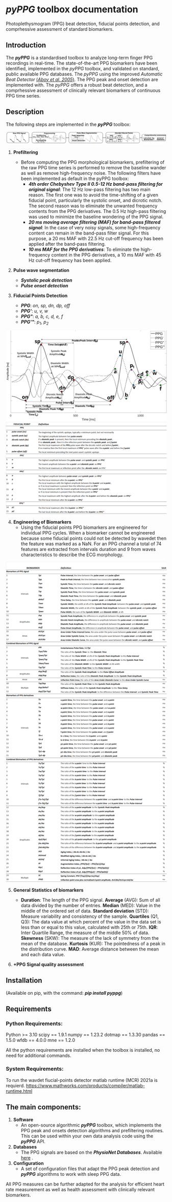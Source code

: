 
# *pyPPG* toolbox documentation

Photoplethysmogram (PPG) beat detection, fiducial points detection, and comprhessive assessment of standard biomarkers.

## Introduction
The ***pyPPG*** is a standardised toolbox to analyze long-term finger PPG recordings in real-time. The state-of-the-art PPG biomarkers have been identified, implemented in the *pyPPG* toolbox, and validated on standard, public available PPG databases.
The *pyPPG* using the improved *Automatic Beat Detector* [(*Aboy et al. 2005*)](https://ieeexplore.ieee.org/abstract/document/1510850).  The PPG peak and onset detection are implemented with. The *pyPPG* offers a robust beat detection, and a comprhessive assessment of clinically relevant biomarkers of continuous PPG time series.

## Description
The following steps are implemented in the ***pyPPG*** toolbox:

![img.png](figs/pyPPG_pipeline.svg)

1. **Prefiltering** 
   - Before computing the PPG morphological biomarkers, prefiltering of the raw PPG time series is performed to remove the baseline wander as well as remove high-frequency noise.  The following filters have been implemented as default in the pyPPG toolbox:
     - ***4th order Chebyshev Type II 0.5-12 Hz band-pass filtering for original signal***: The 12 Hz low-pass filtering has two main reason. The first one was to avoid the time-shifting of a given fiducial point, particularly the systolic onset, and dicrotic notch. The second reason was to eliminate the unwanted frequency contents from the PPG derivatives. The 0.5 Hz high-pass filtering was used to minimize the baseline wondering of the PPG signal.
     - ***20 ms moving average filtering (MAF) for band-pass filtered signal***: In the case of very noisy signals, some high-frequency content can remain in the band-pass filter signal. For this purpose, a 20 ms MAF with 22.5 Hz cut-off frequency has been applied after the band-pass filtering.
     - ***10 ms MAF for the PPG derivatives***: To eliminate the high-frequency content in the PPG derivatives, a 10 ms MAF with 45 Hz cut-off frequency has been applied.

2. **Pulse wave segmentation**
   - ***Systolic peak detection***
   - ***Pulse onset detection***
3. **Fiducial Points Detection**
    - ***PPG***: *on, sp, dn, dp, off*
    - ***PPG'***: *u, v, w*
    - ***PPG"***: *a, b, c, d, e, f*
    - ***PPG'"***: *p<sub>1*, *p<sub>2*
   
![alt text](figs/PPG_sample.svg)
![img.png](figs/fiducial_points_def.png)

4. **Engineering of Biomarkers** 
   - Using the fiducial points PPG biomarkers are engineered for individual PPG cycles. When a biomarker cannot be engineered because some fiducial points could not be detected by wavedet then the feature was marked as a NaN. For an PPG channel a total of 74 features are extracted from intervals duration and 9 from waves characteristics to describe the ECG morphology.

![img.png](figs/biomarkers_def.png)

5. **General Statistics of biomarkers**
   - **Duration**: The length of the PPG signal. **Average** (AVG): Sum of all data divided by the number of entries. **Median** (MED): Value in the middle of the ordered set of data. **Standard deviation** (STD): Measure variability and consistency of the sample. **Quartiles** (Q1, Q3): The data value at which percent of the value in the data set is less than or equal to this value, calculated with 25th or 75th. **IQR**: Inter Quartile Range, the measure of the middle 50\% of data. **Skewness** (SKW): The measure of the lack of symmetry from the mean of the database. **Kurtosis** (KUR): The pointedness of a peak in the distribution curve. **MAD**: Average distance between the mean and each data value. 

6. **+PPG Signal quality assessment**
## Installation
(Available on pip, with the command: 
***pip install pyppg***)

## Requirements

### Python Requirements:

Python >= 3.10
scipy == 1.9.1
numpy == 1.23.2
dotmap == 1.3.30
pandas == 1.5.0
wfdb == 4.0.0
mne == 1.2.0

All the python requirements are installed when the toolbox is installed, no need for additional commands.

### System Requirements:

To run the wavdet fiucial-points detector matlab runtime (MCR) 2021a is requierd.
https://www.mathworks.com/products/compiler/matlab-runtime.html

## The main components:
1. **Software**
    - An open-source algorithmic ***pyPPG*** toolbox, which implements the PPG peak and onsets detection algorithms and prefiltering routines. This can be used within your own data analysis code using the ***pyPPG*** API.
2. **Databases**
    - The PPG signals are based on the ***PhysioNet Databases***. Available [here](https://physionet.org/about/database/) .
3. **Configuration**
    - A set of configuration files that adapt the PPG peak detection and ***pyPPG*** algorithms to work with sleep PPG data.

All PPG measures can be further adapted for the analysis for efficient heart rate measurement as well as health assessment with clinically relevant biomarkers.
